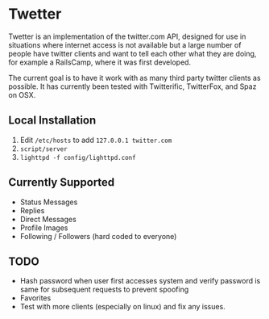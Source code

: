 # Twetter

Twetter is an implementation of the twitter.com API, designed for use in situations where internet access is not available but a large number of people have twitter clients and want to tell each other what they are doing, for example a RailsCamp, where it was first developed.

The current goal is to have it work with as many third party twitter clients as possible.  It has currently been tested with Twitterific, TwitterFox, and Spaz on OSX.  

## Local Installation

1. Edit `/etc/hosts` to add `127.0.0.1 twitter.com`
2. `script/server`
3. `lighttpd -f config/lighttpd.conf`

## Currently Supported

- Status Messages
- Replies
- Direct Messages
- Profile Images
- Following / Followers (hard coded to everyone)

## TODO

- Hash password when user first accesses system and verify password is same for subsequent requests to prevent spoofing
- Favorites
- Test with more clients (especially on linux) and fix any issues. 
